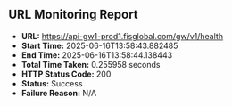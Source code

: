 ## URL Monitoring Report

- **URL:** https://api-gw1-prod1.fisglobal.com/gw/v1/health
- **Start Time:** 2025-06-16T13:58:43.882485
- **End Time:** 2025-06-16T13:58:44.138443
- **Total Time Taken:** 0.255958 seconds
- **HTTP Status Code:** 200
- **Status:** Success
- **Failure Reason:** N/A
